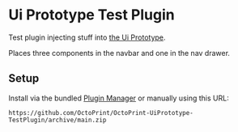 # Ui Prototype Test Plugin

Test plugin injecting stuff into [the Ui Prototype](https://github.com/OctoPrint/OctoPrint-UiPrototype).

Places three components in the navbar and one in the nav drawer.

## Setup

Install via the bundled [Plugin Manager](https://docs.octoprint.org/en/master/bundledplugins/pluginmanager.html)
or manually using this URL:

    https://github.com/OctoPrint/OctoPrint-UiPrototype-TestPlugin/archive/main.zip

